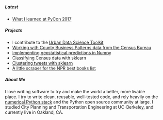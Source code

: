 ##### Latest
* [What I learned at PyCon 2017]("posts/pycon17.html")

##### Projects
* I contribute to the [Urban Data Science Toolkit](http://github.com/udst)
* [Working with County Business Patterns data from the Census Bureau](https://github.com/pksohn/county-business-patterns)
* [Implementing geostatistical predictions in Numpy](https://github.com/pksohn/geostatistics)
* [Classifying Census data with sklearn](https://github.com/pksohn/tenure)
* [Clustering tweets with sklearn](https://github.com/pksohn/tweet-clustering)
* [A little scraper for the NPR best books list](https://github.com/pksohn/npr_books)

##### About Me
I love writing software to try and make the world a better, more livable place.
I try to write clean, reusable, well-tested code, and rely heavily on the 
[numerical Python stack](https://www.numfocus.org/) and the Python open source
community at large. I studied City Planning and Transportation Engineering
at UC-Berkeley, and currently live in Oakland, CA.